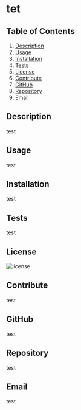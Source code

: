 # tet
    
## Table of Contents
    
1. [Description](#Description)
2. [Usage](#Usage)
3. [Installation](#Installation)
3. [Tests](#Tests)
2. [License](#License)
2. [Contribute](#Contribute)
2. [GitHub](#GitHub)
2. [Repository](#Repository)
2. [Email](#Email)


## Description
test

## Usage

test

## Installation

test

## Tests

test

## License

![license](https://img.shields.io/github/license/Naereen/StrapDown.js.svg)

## Contribute

test

## GitHub

test

## Repository

test

## Email

test